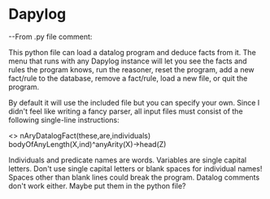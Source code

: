 # Dapylog

--From .py file comment:

This python file can load a datalog 
program and deduce facts from it. The menu
that runs with any Dapylog instance 
will let you see the facts and rules the
program knows, run the reasoner, reset
the program, add a new fact/rule to the
database, remove a fact/rule, load a 
new file, or quit the program. 

By default it will use the included 
file but you can specify your own. 
Since I didn't feel like writing a fancy 
parser, all input files must consist 
of the following single-line instructions:

<<blank line>>
nAryDatalogFact(these,are,individuals)
bodyOfAnyLength(X,ind)^anyArity(X)->head(Z)

Individuals and predicate names are words.
Variables are single capital letters.
Don't use single capital letters or blank
spaces for individual names!
Spaces other than blank lines could 
break the program.
Datalog comments don't work either. 
Maybe put them in the python file?
